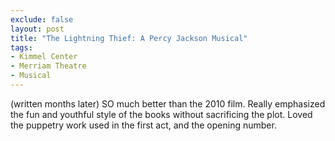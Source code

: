 ```yaml
---
exclude: false
layout: post
title: "The Lightning Thief: A Percy Jackson Musical"
tags:
- Kimmel Center
- Merriam Theatre
- Musical
---
```

(written months later)
SO much better than the 2010 film. Really emphasized the fun and youthful style of the books without sacrificing the plot. Loved the puppetry work used in the first act, and the opening number.
